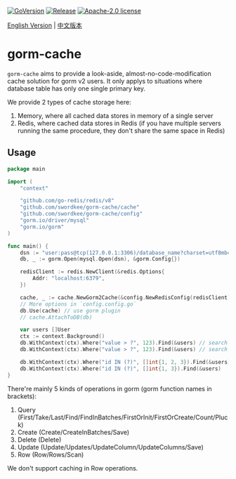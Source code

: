 [![GoVersion](https://img.shields.io/github/go-mod/go-version/swordkee/gorm-cache)](https://github.com/swordkee/gorm-cache/blob/master/go.mod)
[![Release](https://img.shields.io/github/v/release/swordkee/gorm-cache)](https://github.com/swordkee/gorm-cache/releases)
[![Apache-2.0 license](https://img.shields.io/badge/license-Apache2.0-brightgreen.svg)](https://opensource.org/licenses/Apache-2.0)

[English Version](./README.md) | [中文版本](./README.ZH_CN.md)

# gorm-cache

`gorm-cache` aims to provide a look-aside, almost-no-code-modification cache solution for gorm v2 users. It only applys to situations where database table has only one single primary key.

We provide 2 types of cache storage here:

1. Memory, where all cached data stores in memory of a single server
2. Redis, where cached data stores in Redis (if you have multiple servers running the same procedure, they don't share the same space in Redis)

## Usage

```go
package main

import (
	"context"

	"github.com/go-redis/redis/v8"
	"github.com/swordkee/gorm-cache/cache"
	"github.com/swordkee/gorm-cache/config"
	"gorm.io/driver/mysql"
	"gorm.io/gorm"
)

func main() {
	dsn := "user:pass@tcp(127.0.0.1:3306)/database_name?charset=utf8mb4"
	db, _ := gorm.Open(mysql.Open(dsn), &gorm.Config{})

	redisClient := redis.NewClient(&redis.Options{
		Addr: "localhost:6379",
	})

	cache, _ := cache.NewGorm2Cache(&config.NewRedisConfig(redisClient))
	// More options in `config.config.go`
	db.Use(cache) // use gorm plugin
	// cache.AttachToDB(db)

	var users []User
	ctx := context.Background()
	db.WithContext(ctx).Where("value > ?", 123).Find(&users) // search cache not hit, objects cached
	db.WithContext(ctx).Where("value > ?", 123).Find(&users) // search cache hit

	db.WithContext(ctx).Where("id IN (?)", []int{1, 2, 3}).Find(&users) // primary key cache not hit, users cached
	db.WithContext(ctx).Where("id IN (?)", []int{1, 3}).Find(&users)    // primary key cache hit
}
```

There're mainly 5 kinds of operations in gorm (gorm function names in brackets):

1. Query (First/Take/Last/Find/FindInBatches/FirstOrInit/FirstOrCreate/Count/Pluck)
2. Create (Create/CreateInBatches/Save)
3. Delete (Delete)
4. Update (Update/Updates/UpdateColumn/UpdateColumns/Save)
5. Row (Row/Rows/Scan)

We don't support caching in Row operations.
